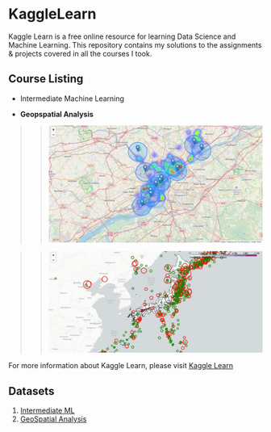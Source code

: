 # KaggleLearn
Kaggle Learn is a free online resource for learning Data Science and Machine Learning. This repository contains my solutions to the assignments & projects covered in all the courses I took.

## Course Listing
- Intermediate Machine Learning

- **Geopspatial Analysis**
>> ![GeoMaps](https://github.com/LotaIbe/KaggleLearn/blob/master/GeoSpatial%20Analysis/Plots/map1.JPG)

>> ![GeoMaps2](https://github.com/LotaIbe/KaggleLearn/blob/master/GeoSpatial%20Analysis/Plots/map2.JPG)


For more information about Kaggle Learn, please visit   <a href = "https://www.kaggle.com/learn/"> Kaggle Learn </a>

## Datasets
1.  <a href ="https://www.kaggle.com/c/home-data-for-ml-course"> Intermediate ML </a>
2. <a href ="https://www.kaggle.com/alexisbcook/geospatial-learn-course-data"> GeoSpatial Analysis </a>
